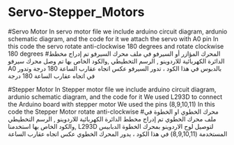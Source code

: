 # Servo-Stepper_Motors

#Servo Motor
In servo motor file we include arduino circuit diagram, ardunio schematic diagram, and the code for it
we attach the servo with A0 pin
In this code the servo rotate anti-clockwise 180 degrees and rotate clockwise 180 degrees
#المحرك المؤازر أو السيرفو
في ملف محرك السيرفو تم إدراج مخطط الدائرة الكهربائية للاردوينو , الرسم التخطيطي ,والكود الخاص بها
تم وصل محرك سيرفو
A0 بالدبوس
في هذا الكود ، تدور السيرفو عكس اتجاه عقارب الساعة 180 درجة وتدور في اتجاه عقارب الساعة 180 درجة



#Stepper Motor
In Stepper motor file we include arduino circuit diagram, ardunio schematic diagram, and the code for it
We used L293D to connect the Arduino board with stepper motor
We used the pins (8,9,10,11)
In this code the Stepper Motor rotate anti-clockwise
#محرك الخطوي او الخطوة
في ملف محرك الخطوي تم إدراج مخطط الدائرة الكهربائية للاردوينو , الرسم التخطيطي ,والكود الخاص بها
استخدمنا L293D لتوصيل لوح الاردوينو بمحرك الخطوة
الدبابيس المستخدمة (8,9,10,11) 
في هذا الكود ، يدور المحرك الخطوي عكس اتجاه عقارب الساعة
